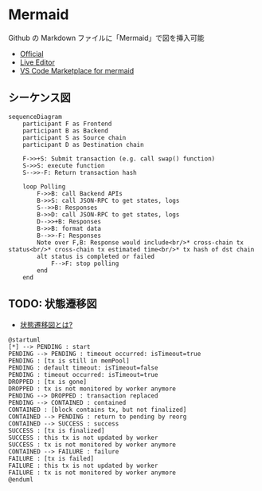 # Mermaid

Github の Markdown ファイルに「Mermaid」で図を挿入可能

- [Official](https://mermaid.js.org/#/)
- [Live Editor](https://mermaid.live/)
- [VS Code Marketplace for mermaid](https://marketplace.visualstudio.com/search?term=mermaid&target=VSCode&category=All%20categories&sortBy=Relevance)

## シーケンス図

```mermaid
sequenceDiagram
    participant F as Frontend
    participant B as Backend
    participant S as Source chain
    participant D as Destination chain

    F->>+S: Submit transaction (e.g. call swap() function)
    S->>S: execute function
    S-->>-F: Return transaction hash

    loop Polling
        F->>B: call Backend APIs
        B->>S: call JSON-RPC to get states, logs
        S-->>B: Responses
        B->>D: call JSON-RPC to get states, logs
        D-->>+B: Responses
        B->>B: format data
        B-->>-F: Responses
        Note over F,B: Response would include<br/>* cross-chain tx status<br/>* cross-chain tx estimated time<br/>* tx hash of dst chain
        alt status is completed or failed
            F-->F: stop polling
        end
    end
```

## TODO: 状態遷移図

- [状態遷移図とは?](https://jp.mathworks.com/discovery/state-diagram.html)

```plantuml
@startuml
[*] --> PENDING : start
PENDING --> PENDING : timeout occurred: isTimeout=true
PENDING : [tx is still in memPool]
PENDING : default timeout: isTimeout=false
PENDING : timeout occurred: isTimeout=true
DROPPED : [tx is gone]
DROPPED : tx is not monitored by worker anymore
PENDING --> DROPPED : transaction replaced
PENDING --> CONTAINED : contained
CONTAINED : [block contains tx, but not finalized]
CONTAINED --> PENDING : return to pending by reorg
CONTAINED --> SUCCESS : success
SUCCESS : [tx is finalized]
SUCCESS : this tx is not updated by worker
SUCCESS : tx is not monitored by worker anymore
CONTAINED --> FAILURE : failure
FAILURE : [tx is failed]
FAILURE : this tx is not updated by worker
FAILURE : tx is not monitored by worker anymore
@enduml
```
